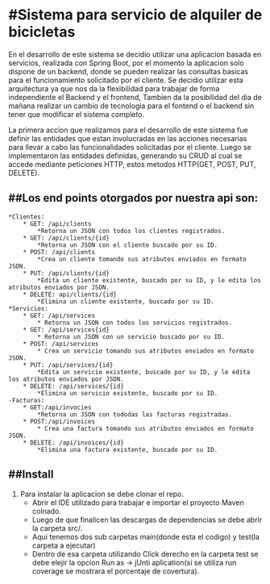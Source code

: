 #Sistema para servicio de alquiler de bicicletas
==================================================

En el desarrollo de este sistema se decidio utilizar una aplicacion basada en servicios, realizada con Spring Boot, por el momento la aplicacion solo dispone de un backend,  donde se pueden realizar las consultas basicas para el funcionamiento solicitado por el cliente. Se decidio utilizar esta arquitectura ya que nos da la flexibilidad para trabajar de forma independiente el Backend y el frontend, Tambien da la posibilidad del dia de mañana realizar un cambio de tecnologia para el fontend o el backend sin tener que modificar el sistema completo.

La primera accion que realizamos para el desarrollo de este sistema fue definir las entidades que estan involucradas en las acciones necesarias para llevar a cabo las funcionalidades solicitadas por el cliente. Luego se implementaron las entidades definidas, generando su CRUD al cual se accede mediante peticiones HTTP, estos metodos HTTP(GET, POST, PUT, DELETE).

##Los end points otorgados por nuestra api son:
-------------------------------------------------------
	*Clientes:
		* GET: /api/clients 
			*Retorna un JSON con todos los clientes registrados.
		* GET: /api/clients/{id}
			*Retorna un JSON con el cliente buscado por su ID.
		* POST: /api/clients
			*Crea un cliente tomando sus atributos enviados en formato JSON.
		* PUT: /api/clients/{id}
			*Edita un cliente existente, buscado por su ID, y le edita los atributos enviados por JSON.
		* DELETE: api/clients/{id}
			*Elimina un cliente existente, buscado por su ID.
	*Servicios:
		* GET: /api/services
			* Retorna un JSON con todos los servicios registrados.
		* GET: /api/services{id}
			* Retorna un JSON con un servicio buscado por su ID.
		* POST: /api/services
			* Crea un servicio tomando sus atributos enviados en formato JSON.
		* PUT: /api/services/{id}
			*Edita un servicio existente, buscado por su ID, y le edita los atributos enviados por JSON.
		* DELETE: /api/services/{id}
			*Elimina un servicio existente, buscado por su ID.
	-Facturas:
		* GET:/api/invocies 
			*Retorna un JSON con tododas las facturas registradas.
		* POST:/api/invoices
			* Crea una factura tomando sus atributos enviados en formato JSON.
		* DELETE: /api/invoices/{id}
			*Elimina una factura existente, buscado por su ID.


##Install
---------------------------------------------------

1. Para instalar la aplicacion se debe clonar el repo.
	* Abrir el IDE utilizado para trabajar e importar el proyecto Maven colnado.
	* Luego de que finalicen las descargas de dependencias se debe abrir la carpeta src/.
	* Aqui tenemos dos sub carpetas main(donde esta el codigo) y test(la carpeta a ejecutar)
	* Dentro de esa carpeta utilizando Click derecho en la carpeta test se debe elejir la opcion Run as -> jUnti aplication(si se utiliza run coverage se mostrara el porcentaje de covertura).
